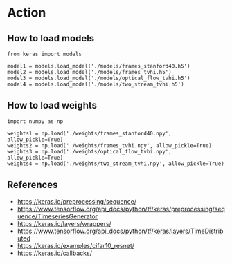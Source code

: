 # Action 

## How to load models
```
from keras import models

model1 = models.load_model('./models/frames_stanford40.h5')
model2 = models.load_model('./models/frames_tvhi.h5')
model3 = models.load_model('./models/optical_flow_tvhi.h5')
model4 = models.load_model('./models/two_stream_tvhi.h5')
```

## How to load weights
```
import numpy as np

weights1 = np.load('./weights/frames_stanford40.npy', allow_pickle=True)
weights2 = np.load('./weights/frames_tvhi.npy', allow_pickle=True)
weights3 = np.load('./weights/optical_flow_tvhi.npy', allow_pickle=True)
weights4 = np.load('./weights/two_stream_tvhi.npy', allow_pickle=True)
```

## References
* https://keras.io/preprocessing/sequence/
* https://www.tensorflow.org/api_docs/python/tf/keras/preprocessing/sequence/TimeseriesGenerator
* https://keras.io/layers/wrappers/
* https://www.tensorflow.org/api_docs/python/tf/keras/layers/TimeDistributed
* https://keras.io/examples/cifar10_resnet/
* https://keras.io/callbacks/